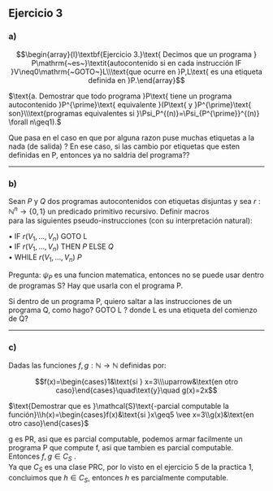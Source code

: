## Ejercicio 3


### a)

$$\begin{array}{l}\textbf{Ejercicio 3.}\text{ Decimos que un programa } P\mathrm{~es~}\textit{autocontenido si en cada instrucción IF }V\neq0\mathrm{~GOTO~}L\\\text{que ocurre en }P,L\text{ es una etiqueta definida en }P.\end{array}$$

$\text{a. Demostrar que todo programa }P\text{ tiene un programa autocontenido }P^{\prime}\text{ equivalente }(P\text{ y }P^{\prime}\text{ son}\\\text{programas equivalentes si }\Psi_P^{(n)}=\Psi_{P^{\prime}}^{(n)} \forall n\geq1).$

Que pasa en el caso en que por alguna razon puse muchas etiquetas a la nada (de salida) ?
En ese caso, si las cambio por etiquetas que esten definidas en P, entonces ya no saldria del programa??


---
### b)

Sean $P$ y $Q$ dos programas autocontenidos con etiquetas disjuntas y sea $r:\mathbb{N}^n\to\{0,1\}$ un
predicado primitivo recursivo. Definir macros   
para las siguientes   pseudo-instrucciones (con su interpretación natural):

$\bullet$ IF $r(V_1,\ldots,V_n)$ GOTO L  
$\bullet$ IF $r(V_1,\ldots,V_n)$ THEN $P$ ELSE $Q$  
$\bullet$  WHILE $r(V_1,\ldots,V_n)$ $P$  


Pregunta: $\psi_P$ es una funcion matematica, entonces no se puede usar dentro de programas S?
Hay que usarla con el programa P.

Si dentro de un programa P, quiero saltar a las instrucciones de un programa Q, como hago?
GOTO L ? donde L es una etiqueta del comienzo de Q?
    
---
### c)

$\text{ Dadas las funciones } f,g : \mathbb{N} \rightarrow \mathbb{N} \text{ definidas por: }$

$$f(x)=\begin{cases}1&\text{si } x=3\\\uparrow&\text{en otro caso}\end{cases}\quad\text{y}\quad g(x)=2x$$

$\text{Demostrar que es }\mathcal{S}\text{-parcial computable la función}\\h(x)=\begin{cases}f(x)&\text{si }x\geq5 \vee x=3\\g(x)&\text{en otro caso}\end{cases}$


g es PR, asi que es parcial computable, podemos armar facilmente un programa P que compute f, asi que tambien es parcial computable.
Entonces $f, g \in C_S$ .  
Ya que $C_S$ es una clase PRC, por lo visto en el ejercicio 5 de la practica 1, concluimos que 
$h \in C_S$, entonces $h$ es parcialmente computable.



